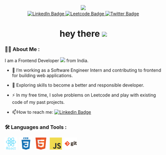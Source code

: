 <div id="header" align="center">
  <img src="https://media.giphy.com/media/v1.Y2lkPTc5MGI3NjExYjdkNTQ2Mzc2NWI5NTdiYjcxOTAzM2I4NDAyMjI3YTBjZGJjMjVkMSZlcD12MV9pbnRlcm5hbF9naWZzX2dpZklkJmN0PXM/kJV3yFjaVYtlP0CMOR/giphy.gif" width="150"/>
  <div id="badges">
    <a href="https://www.linkedin.com/in/mrigakshi-roy-choudhury/">
      <img src="https://img.shields.io/badge/LinkedIn-blue?style=for-the-badge&logo=linkedin&logoColor=white" alt="LinkedIn Badge"/>
    </a>
    <a href="https://leetcode.com/Mrigakshi_rc/">
      <img src="https://img.shields.io/badge/Leetcode-yellow?style=for-the-badge&logo=leetcode&logoColor=white" alt="Leetcode Badge"/>
    </a>
    <a href="https://twitter.com/mrigakshi_rc">
      <img src="https://img.shields.io/badge/Twitter-blue?style=for-the-badge&logo=twitter&logoColor=white" alt="Twitter Badge"/>
    </a>
  </div>
  <h1>
    hey there
    <img src="https://media.giphy.com/media/hvRJCLFzcasrR4ia7z/giphy.gif" width="30px"/>
  </h1>
</div>

### :woman_technologist: About Me :
I am a Frontend Developer <img src="https://media.giphy.com/media/NytMLKyiaIh6VH9SPm/giphy.gif" width="30"> from India.
- :telescope: I’m working as a Software Engineer Intern and contributing to frontend for building web applications.

- :seedling: Exploring skills to become a better and responsible developer.

- :zap: In my free time, I solve problems on Leetcode and play with existing code of my past projects.

- :mailbox:How to reach me: [![Linkedin Badge](https://img.shields.io/badge/-mrigakshi-blue?style=flat&logo=Linkedin&logoColor=white)](https://www.linkedin.com/in/mrigakshi-roy-choudhury/)

### :hammer_and_wrench: Languages and Tools :
<div>
  <img src="https://github.com/devicons/devicon/blob/master/icons/react/react-original-wordmark.svg" title="React" alt="React" width="40" height="40"/>&nbsp;
  <img src="https://github.com/devicons/devicon/blob/master/icons/css3/css3-plain-wordmark.svg"  title="CSS3" alt="CSS" width="40" height="40"/>&nbsp;
  <img src="https://github.com/devicons/devicon/blob/master/icons/html5/html5-original.svg" title="HTML5" alt="HTML" width="40" height="40"/>&nbsp;
  <img src="https://github.com/devicons/devicon/blob/master/icons/javascript/javascript-original.svg" title="JavaScript" alt="JavaScript" width="40" height="40"/>&nbsp;
  <img src="https://github.com/devicons/devicon/blob/master/icons/git/git-original-wordmark.svg" title="Git" **alt="Git" width="40" height="40"/>
</div>

<!--
**Mrigakshi-RC/Mrigakshi-RC** is a ✨ _special_ ✨ repository because its `README.md` (this file) appears on your GitHub profile.

Here are some ideas to get you started:

- 🔭 I’m currently working on ...
- 🌱 I’m currently learning ...
- 👯 I’m looking to collaborate on ...
- 🤔 I’m looking for help with ...
- 💬 Ask me about ...
- 📫 How to reach me: ...
- 😄 Pronouns: ...
- ⚡ Fun fact: ...
-->
